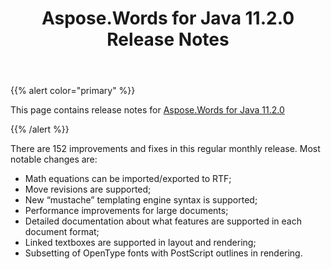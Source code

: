 ﻿---
title: Aspose.Words for Java 11.2.0 Release Notes
description: "Aspose.Words for Java 11.2.0 Release Notes – learn about the latest updates and fixes."
type: docs
weight: 90
url: /java/aspose-words-for-java-11-2-0-release-notes/
---

{{% alert color="primary" %}} 

This page contains release notes for [Aspose.Words for Java 11.2.0](https://downloads.aspose.com/words/java/new-releases/aspose.words-for-java-11.2.0/)

{{% /alert %}} 

There are 152 improvements and fixes in this regular monthly release. Most notable changes are: 

- Math equations can be imported/exported to RTF;
- Move revisions are supported;
- New “mustache” templating engine syntax is supported;
- Performance improvements for large documents;
- Detailed documentation about what features are supported in each document format;
- Linked textboxes are supported in layout and rendering;
- Subsetting of OpenType fonts with PostScript outlines in rendering.








